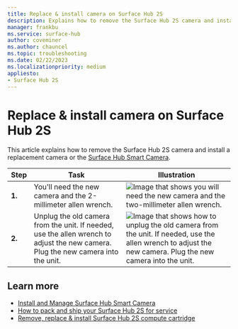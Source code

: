 ```yaml
---
title: Replace & install camera on Surface Hub 2S
description: Explains how to remove the Surface Hub 2S camera and install a replacement camera such as the Surface Hub Smart Camera.
manager: frankbu
ms.service: surface-hub
author: coveminer
ms.author: chauncel
ms.topic: troubleshooting
ms.date: 02/22/2023
ms.localizationpriority: medium
appliesto:
- Surface Hub 2S
---
```

# Replace & install camera on Surface Hub 2S

This article explains how to remove the Surface Hub 2S camera and install a replacement camera or the [Surface Hub Smart Camera](surface-hub-smart-camera.md).

| Step  |    Task                                                                                                                                             |    Illustration   |
| - | ----------------------------------------------------------------------------------------------------------------------------------------------- | ----- |
| **1.** | You'll need the new camera and the 2-millimeter allen wrench.                                             |![Image that shows you will need the new camera and the two-millimeter allen wrench.](images/surface-hub-2s-replace-camera-1.png)  |
| **2.**  |  Unplug the old camera from the unit. If needed, use the allen wrench to adjust the new camera. Plug the new camera into the unit. | ![Image that shows how to unplug the old camera from the unit. If needed, use the allen wrench to adjust the new camera. Plug the new camera into the unit.](images/surface-hub-2s-replace-camera-2.png) |

## Learn more

- [Install and Manage Surface Hub Smart Camera](surface-hub-smart-camera.md)
- [How to pack and ship your Surface Hub 2S for service](surface-hub-2s-pack-components.md)
- [Remove, replace & install Surface Hub 2S compute cartridge](surface-hub-2s-replace-cartridge.md)
